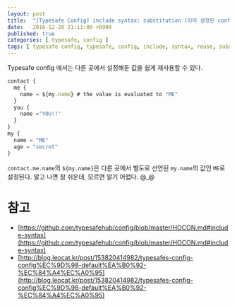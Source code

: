 ```yaml
---
layout: post
title:  "[Typesafe Config] include syntax: substitution (이미 설정된 config 재사용하기)"
date:   2016-12-20 21:11:00 +0900
published: true
categories: [ typesafe, config ]
tags: [ typesafe config, typesafe, config, include, syntax, reuse, substitution ]
---
```


Typesafe config 에서는 다른 곳에서 설정해둔 값을 쉽게 재사용할 수 있다.

```javascript
contact {
  me {
    name = ${my.name} # the value is evaluated to "ME"
  }
  you {
    name ="YOU!!"
  }
}
my {
  name = "ME"
  age = "secret"
}
```

`contact.me.name`의 `${my.name}`은 다른 곳에서 별도로 선언된 `my.name`의 값인 `ME`로 설정된다. 알고 나면 참 쉬운데, 모르면 알기 어렵다. @_@

# 참고
- [https://github.com/typesafehub/config/blob/master/HOCON.md#include-syntax](https://github.com/typesafehub/config/blob/master/HOCON.md#include-syntax)
- [http://blog.leocat.kr/post/153820414982/typesafes-config-config%EC%9D%98-default%EA%B0%92-%EC%84%A4%EC%A0%95](http://blog.leocat.kr/post/153820414982/typesafes-config-config%EC%9D%98-default%EA%B0%92-%EC%84%A4%EC%A0%95)
